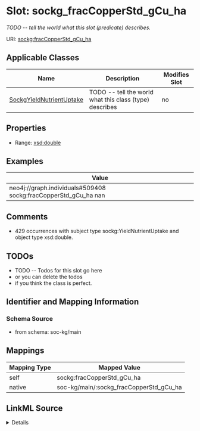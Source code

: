 

# Slot: sockg_fracCopperStd_gCu_ha


_TODO -- tell the world what this slot (predicate) describes._





URI: [sockg:fracCopperStd_gCu_ha](http://www.semanticweb.org/sockg/ontologies/2024/0/soil-carbon-ontology/fracCopperStd_gCu_ha)



<!-- no inheritance hierarchy -->





## Applicable Classes

| Name | Description | Modifies Slot |
| --- | --- | --- |
| [SockgYieldNutrientUptake](../classes/SockgYieldNutrientUptake.md) | TODO -- tell the world what this class (type) describes |  no  |







## Properties

* Range: [xsd:double](http://www.w3.org/2001/XMLSchema#double)






## Examples

| Value |
| --- |
| neo4j://graph.individuals#509408 sockg:fracCopperStd_gCu_ha nan |

## Comments

* 429 occurrences with subject type sockg:YieldNutrientUptake and object type xsd:double.

## TODOs

* TODO -- Todos for this slot go here
* or you can delete the todos
* if you think the class is perfect.

## Identifier and Mapping Information







### Schema Source


* from schema: soc-kg/main




## Mappings

| Mapping Type | Mapped Value |
| ---  | ---  |
| self | sockg:fracCopperStd_gCu_ha |
| native | soc-kg/main/:sockg_fracCopperStd_gCu_ha |




## LinkML Source

<details>
```yaml
name: sockg_fracCopperStd_gCu_ha
description: TODO -- tell the world what this slot (predicate) describes.
todos:
- TODO -- Todos for this slot go here
- or you can delete the todos
- if you think the class is perfect.
comments:
- 429 occurrences with subject type sockg:YieldNutrientUptake and object type xsd:double.
examples:
- value: neo4j://graph.individuals#509408 sockg:fracCopperStd_gCu_ha nan
from_schema: soc-kg/main
rank: 1000
slot_uri: sockg:fracCopperStd_gCu_ha
alias: sockg_fracCopperStd_gCu_ha
domain_of:
- sockg_YieldNutrientUptake
range: double

```
</details>